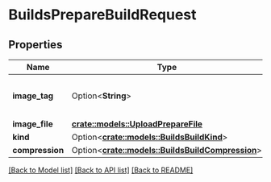 # BuildsPrepareBuildRequest

## Properties

Name | Type | Description | Notes
------------ | ------------- | ------------- | -------------
**image_tag** | Option<**String**> | A tag given to the project build. | [optional]
**image_file** | [**crate::models::UploadPrepareFile**](UploadPrepareFile.md) |  | 
**kind** | Option<[**crate::models::BuildsBuildKind**](BuildsBuildKind.md)> |  | [optional]
**compression** | Option<[**crate::models::BuildsBuildCompression**](BuildsBuildCompression.md)> |  | [optional]

[[Back to Model list]](../README.md#documentation-for-models) [[Back to API list]](../README.md#documentation-for-api-endpoints) [[Back to README]](../README.md)


